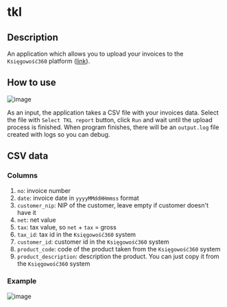 # tkl

## Description
An application which allows you to upload your invoices to the `Księgowość360` platform ([link](https://www.360ksiegowosc.pl/)).

## How to use
![image](https://user-images.githubusercontent.com/50991602/171436556-3b40e1f2-ed1a-4f14-888a-074c85b164f5.png)

As an input, the application takes a CSV file with your invoices data. Select the file with `Select TKL report` button, click `Run` and wait until the upload process is finished.
When program finishes, there will be an `output.log` file created with logs so you can debug.

## CSV data

### Columns
1. `no`: invoice number
2. `date`: invoice date in `yyyyMMddHHmmss` format
3. `customer_nip`: NIP of the customer, leave empty if customer doesn't have it
4. `net`: net value
5. `tax`: tax value, so `net` + `tax` = gross
6. `tax_id`: tax id in the `Księgowość360` system
7. `customer_id`: customer id in the `Księgowość360` system
8. `product_code`: code of the product taken from the `Księgowość360` system
9. `product_description`: description the product. You can just copy it from the `Księgowość360` system

### Example
![image](https://user-images.githubusercontent.com/50991602/171439245-f2bd0205-23b6-448d-8865-faff0cd36e4c.png)
